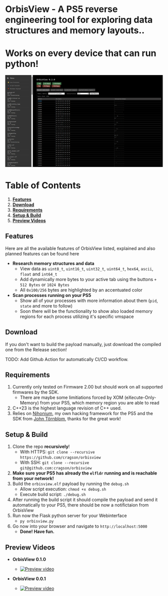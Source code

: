 # **OrbisView - A PS5 reverse engineering tool for exploring data structures and memory layouts..**

# Works on every device that can run python!

![nihonium-preview](res/preview-020-1.png)

# **Table of Contents**
1. **[Features](#framework-features)**
2. **[Download](#download)**
3. **[Requirements](#requirements)**
4. **[Setup & Build](#setup--build)**
5. **[Preview Videos](#preview-videos)**

## **Features**
Here are all the available features of OrbisView listed, explained and also planned features can be found here

-   **Research memory structures and data**
    * View data as ``uint8_t``, ``uint16_t``, ``uint32_t``, ``uint64_t``, ``hex64``, ``ascii``, ``float`` and ``int64_t``
    * Add dynamically more bytes to your active tab using the buttons ``+ 512 Bytes`` or ``1024 Bytes``
    * All ``0x100/256`` bytes are highlighted by an accentuated color
- **Scan processes running on your PS5**
    * Show all of your processes with more information about them (``pid``, ``state`` and more to follow)
    * Soon there will be the functionality to show also loaded memory regions for each process utilizing it's specific vmspace 

## **Download**
If you don't want to build the payload manually, just download the compiled one from the Release section!

TODO: Add Github Action for automatically CI/CD workflow.

## **Requirements**
1. Currently only tested on Firmware 2.00 but should work on all supported firmwares by the SDK.
    - There are maybe some limitiations forced by XOM (eXecute-Only-Memory) from your PS5, which memory region you are able to read
2. C++23 is the highest language revision of C++ used.
3. Relies on [Nihonium](https://github.com/cragson/nihonium), my own hacking framework for the PS5 and the SDK from [John Törnblom](https://github.com/john-tornblom), thanks for the great work!

## **Setup & Build**
1. Clone the repo **recursively**!
    - With HTTPS: ``git clone --recursive https://github.com/cragson/orbisview``
    - With SSH: ``git clone --recursive git@github.com:cragson/orbisview``
2. **Make sure your PS5 has already the ``elfldr`` running and is reachable from your network!**
3. Build the ``orbisview.elf`` payload by running the ``debug.sh``
    - Allow script execution: ``chmod +x debug.sh``
    - Execute build script: ``./debug.sh``
4. After running the build script it should compile the payload and send it automatically to your PS5, there should be now a notifictaion from OrbisView
5. Run now the Flask python server for your Webinterface
    - ``py orbisview.py``
6. Go now into your browser and navigate to ``http://localhost:5000``
    - **Done! Have fun.**

## **Preview Videos**

* **OrbisView 0.1.0**
    - [![Preview video](https://img.youtube.com/vi/RuLELi5zLkA/0.jpg)](https://www.youtube.com/watch?v=RuLELi5zLkA)

* **OrbisView 0.0.1**
    - [![Preview video](https://img.youtube.com/vi/OU6RqWEwDF0/0.jpg)](https://www.youtube.com/watch?v=OU6RqWEwDF0)
